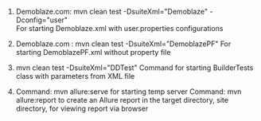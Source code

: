 1. Demoblaze.com: mvn clean test -DsuiteXml="Demoblaze" -Dconfig="user"    
   For starting Demoblaze.xml with user.properties configurations

2. Demoblaze.com : mvn clean test -DsuiteXml="DemoblazePF"
   For starting DemoblazePF.xml without property file

3. mvn clean test -DsuiteXml="DDTest"
   Сommand for starting BuilderTests class with parameters from XML file

4. Command: mvn allure:serve for starting temp server
   Command: mvn allure:report to create an Allure report in the target directory, site directory, for viewing
   report via browser
